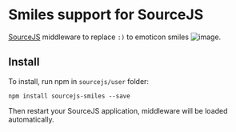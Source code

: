 Smiles support for SourceJS
===============

[SourceJS](http://sourcejs.com) middleware to replace `:)` to emoticon smiles ![image](https://raw.githubusercontent.com/sourcejs/sourcejs-smiles/master/assets/i/smiles/1f600.png).

## Install

To install, run npm in `sourcejs/user` folder:

```
npm install sourcejs-smiles --save
```

Then restart your SourceJS application, middleware will be loaded automatically.